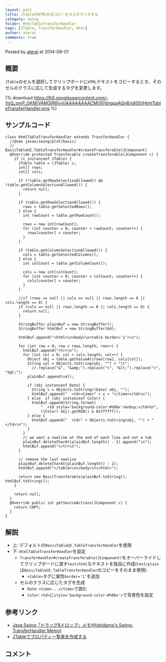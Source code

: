 ```yaml
---
layout: post
title: JTableのHTML形式コピーをカスタマイズする
category: swing
folder: HtmlTableTransferHandler
tags: [JTable, TransferHandler, Html]
author: aterai
comments: true
---
```


Posted by [aterai](http://terai.xrea.jp/aterai.html) at 2014-09-01

## 概要
`JTable`のセルを選択してクリップボードに`HTML`テキストをコピーするとき、そのセルのクラスに応じて生成するタグを変更します。

{% download https://lh5.googleusercontent.com/-VsQ_pmP_GKM/VAM3IR6IvyI/AAAAAAAACMI/97dngpaAQn8/s800/HtmlTableTransferHandler.png %}

## サンプルコード
<pre class="prettyprint"><code>class HtmlTableTransferHandler extends TransferHandler {
  //@see javax/swing/plaf/basic/
  //     BasicTableUI.TableTransferHandler#createTransferable(JComponent)
  @Override protected Transferable createTransferable(JComponent c) {
    if (c instanceof JTable) {
      JTable table = (JTable) c;
      int[] rows;
      int[] cols;

      if (!table.getRowSelectionAllowed() &amp;&amp; !table.getColumnSelectionAllowed()) {
        return null;
      }

      if (table.getRowSelectionAllowed()) {
        rows = table.getSelectedRows();
      } else {
        int rowCount = table.getRowCount();

        rows = new int[rowCount];
        for (int counter = 0; counter &lt; rowCount; counter++) {
          rows[counter] = counter;
        }
      }

      if (table.getColumnSelectionAllowed()) {
        cols = table.getSelectedColumns();
      } else {
        int colCount = table.getColumnCount();

        cols = new int[colCount];
        for (int counter = 0; counter &lt; colCount; counter++) {
          cols[counter] = counter;
        }
      }

      //if (rows == null || cols == null || rows.length == 0 || cols.length == 0) {
      if (cols == null || rows.length == 0 || cols.length == 0) {
        return null;
      }

      StringBuffer plainBuf = new StringBuffer();
      StringBuffer htmlBuf = new StringBuffer(64);

      htmlBuf.append("&lt;html&gt;\n&lt;body&gt;\n&lt;table border='1'&gt;\n");

      for (int row = 0; row &lt; rows.length; row++) {
        htmlBuf.append("&lt;tr&gt;\n");
        for (int col = 0; col &lt; cols.length; col++) {
          Object obj = table.getValueAt(rows[row], cols[col]);
          String val = Objects.toString(obj, "") + "\t";
            //.replace("&amp;", "&amp;amp;").replace("&lt;", "&amp;lt;").replace("&gt;", "&amp;gt;");
          plainBuf.append(val);

          if (obj instanceof Date) {
            String v = Objects.toString((Date) obj, "");
            htmlBuf.append("  &lt;td&gt;&lt;time&gt;" + v + "&lt;/time&gt;&lt;/td&gt;\n");
          } else  if (obj instanceof Color) {
            htmlBuf.append(String.format(
                "  &lt;td style='background-color:#%06x'&gt;&amp;nbsp;&lt;/td&gt;%n",
                ((Color) obj).getRGB() &amp; 0xffffff));
          } else {
            htmlBuf.append("  &lt;td&gt;" + Objects.toString(obj, "") + "&lt;/td&gt;\n");
          }
        }
        // we want a newline at the end of each line and not a tab
        plainBuf.deleteCharAt(plainBuf.length() - 1).append("\n");
        htmlBuf.append("&lt;/tr&gt;\n");
      }

      // remove the last newline
      plainBuf.deleteCharAt(plainBuf.length() - 1);
      htmlBuf.append("&lt;/table&gt;\n&lt;/body&gt;\n&lt;/html&gt;");

      return new BasicTransferable(plainBuf.toString(), htmlBuf.toString());
    }

    return null;
  }
  @Override public int getSourceActions(JComponent c) {
    return COPY;
  }
}
</code></pre>

## 解説
- 上: デフォルトの`BasicTableUI.TableTransferHandler`を使用
- 下: `HtmlTableTransferHandler`を設定
    - `TransferHandler#createTransferable(JComponent)`をオーバーライドしてクリップボードに渡す`text/html`なテキストを独自に作成(`text/plain`は`BasicTableUI.TableTransferHandler`のコピーをそのまま使用)
        - `<table>`タグに属性`border='1'`を追加
    - セルのクラスに応じたタグを生成
        - `Date`: `<time>...</time>`で囲む
        - `Color`: `<td>`に`style='background-color:#%06x'>`で背景色を設定

<!-- dummy comment line for breaking list -->

## 参考リンク
- [Java Swing「ドラッグ&ドロップ」メモ(Hishidama's Swing-TransferHandler Memo)](http://www.ne.jp/asahi/hishidama/home/tech/java/swing/TransferHandler.html)
- [JTableでプロパティ一覧表を作成する](http://terai.xrea.jp/Swing/PropertyTable.html)

<!-- dummy comment line for breaking list -->

## コメント
